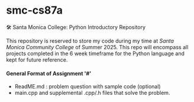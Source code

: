 # smc-cs87a
🛠️ Santa Monica College: Python Introductory Repository

This repository is reserved to store my code during my time at *Santa Monica Community College* of Summer 2025. This repo will encompass all projects completed in the 6 week timeframe for the Python language and kept for future reference.

#### General Format of Assignment '#'
* ReadME.md : problem question with sample code (optional)
* main.cpp and supplemental .cpp/.h files that solve the problem.
